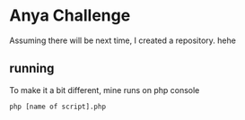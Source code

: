 # Anya Challenge

Assuming there will be next time, I created a repository. hehe

## running
To make it a bit different, mine runs on php console
```bash
php [name of script].php
```
